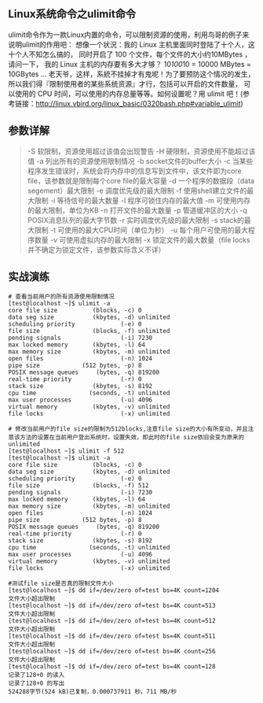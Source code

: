 ## Linux系统命令之ulimit命令

ulimit命令作为一款Linux内置的命令，可以限制资源的使用，利用鸟哥的例子来说明ulimit的作用吧：
想像一个状況：我的 Linux 主机里面同时登陆了十个人，这十个人不知怎么搞的， 同时开启了 100 个文件，每个文件的大小约10MBytes ，请问一下， 我的 Linux 主机的内存要有多大才够？ 10*100*10 = 10000 MBytes = 10GBytes ... 老天爷，这样，系統不挂掉才有鬼呢！为了要预防这个情况的发生，所以我们得『限制使用者的某些系统资源』才行，包括可以开启的文件数量， 可以使用的 CPU 时间，可以使用的内存总量等等。如何设置呢？用 ulimit 吧！(参考链接：http://linux.vbird.org/linux_basic/0320bash.php#variable_ulimit)


参数详解
-------
>-S 软限制，资源使用超过该值会出现警告
>-H 硬限制，资源使用不能超过该值
>-a 列出所有的资源使用限制情况
>-b socket文件的buffer大小
>-c 当某些程序发生错误时，系统会将内存中的信息写到文件中，该文件即为core file，该参数就是限制每个core file的最大容量
>-d 一个程序的数据段（data segement）最大限制
>-e 调度优先级的最大限制
>-f 使用shell建立文件的最大限制
>-i 等待信号的最大数量
>-l 程序可锁住内存的最大值
>-m 可使用内存的最大限制，单位为KB
>-n 打开文件的最大数量
>-p 管道缓冲区的大小
>-q POSIX消息队列的最大字节数
>-r 实时调度优先级的最大限制
>-s stack的最大限制
>-t 可使用的最大CPU时间（单位为秒）
>-u 每个用户可使用的最大程序数量
>-v 可使用虚拟内存的最大限制
>-x 锁定文件的最大数量（file locks并不确定为锁定文件，该参数实际含义不详）


实战演练
-------
```shell
# 查看当前用户的所有资源使用限制情况
[test@localhost ~]$ ulimit -a
core file size          (blocks, -c) 0
data seg size           (kbytes, -d) unlimited
scheduling priority             (-e) 0
file size               (blocks, -f) unlimited
pending signals                 (-i) 7230
max locked memory       (kbytes, -l) 64
max memory size         (kbytes, -m) unlimited
open files                      (-n) 1024
pipe size            (512 bytes, -p) 8
POSIX message queues     (bytes, -q) 819200
real-time priority              (-r) 0
stack size              (kbytes, -s) 8192
cpu time               (seconds, -t) unlimited
max user processes              (-u) 4096
virtual memory          (kbytes, -v) unlimited
file locks                      (-x) unlimited

# 修改当前用户的file size的限制为512blocks,注意file size的大小有所变动，并且注意该方法的设置在当前用户登出系统时，设置失效，即此时的file size依旧会变为原来的unlimited
[test@localhost ~]$ ulimit -f 512
[test@localhost ~]$ ulimit -a
core file size          (blocks, -c) 0
data seg size           (kbytes, -d) unlimited
scheduling priority             (-e) 0
file size               (blocks, -f) 512
pending signals                 (-i) 7230
max locked memory       (kbytes, -l) 64
max memory size         (kbytes, -m) unlimited
open files                      (-n) 1024
pipe size            (512 bytes, -p) 8
POSIX message queues     (bytes, -q) 819200
real-time priority              (-r) 0
stack size              (kbytes, -s) 8192
cpu time               (seconds, -t) unlimited
max user processes              (-u) 4096
virtual memory          (kbytes, -v) unlimited
file locks                      (-x) unlimited

#测试file size是否真的限制文件大小
[test@localhost ~]$ dd if=/dev/zero of=test bs=4K count=1204
文件大小超出限制
[test@localhost ~]$ dd if=/dev/zero of=test bs=4K count=513
文件大小超出限制
[test@localhost ~]$ dd if=/dev/zero of=test bs=4K count=512
文件大小超出限制
[test@localhost ~]$ dd if=/dev/zero of=test bs=4K count=511
文件大小超出限制
[test@localhost ~]$ dd if=/dev/zero of=test bs=4K count=256
文件大小超出限制
[test@localhost ~]$ dd if=/dev/zero of=test bs=4K count=128
记录了128+0 的读入
记录了128+0 的写出
524288字节(524 kB)已复制，0.000737911 秒，711 MB/秒
```
